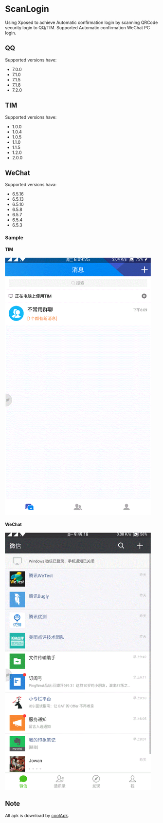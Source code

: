 # ScanLogin
Using Xposed to achieve Automatic confirmation login by scanning QRCode security login to QQ/TIM.
Supported Automatic confirmation WeChat PC login.

## QQ
Supported versions have:
- 7.0.0
- 7.1.0
- 7.1.5
- 7.1.8
- 7.2.0


## TIM
Supported versions have:
- 1.0.0
- 1.0.4
- 1.0.5
- 1.1.0
- 1.1.5
- 1.2.0
- 2.0.0

## WeChat
Supported versions hava:
- 6.5.16
- 6.5.13
- 6.5.10
- 6.5.8
- 6.5.7
- 6.5.4
- 6.5.3


### Sample
#### TIM
![AutoLogin](./scanLoginTIM.gif)

#### WeChat
![autoConfirmLogin](./autoConfirmWeChatLogin.gif)

## Note
All apk is download by [coolApk](https://www.coolapk.com/).
